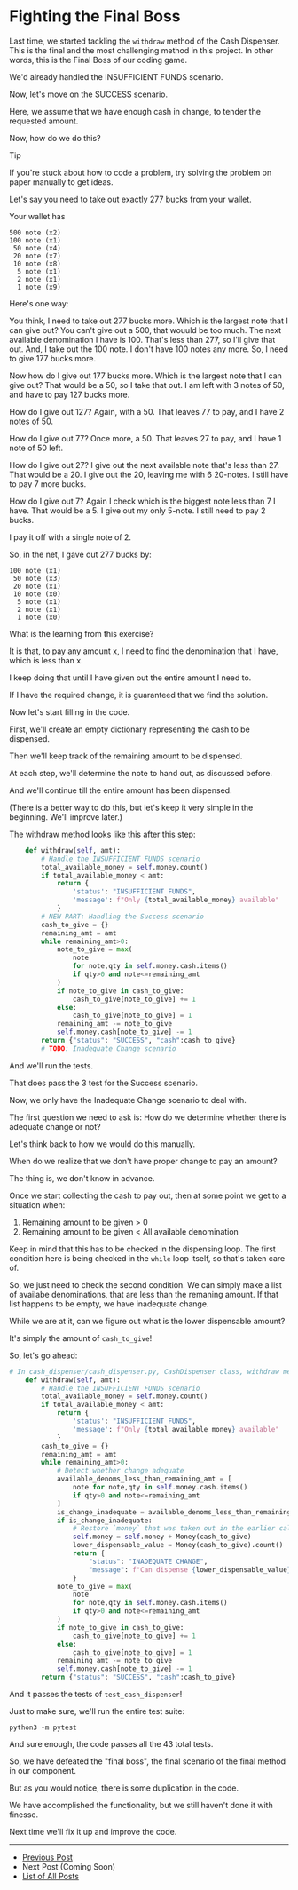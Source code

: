 # Fighting the Final Boss


Last time, we started tackling the `withdraw` method of the Cash Dispenser.
This is the final and the most challenging method in this project.
In other words, this is the Final Boss of our coding game.

We'd already handled the INSUFFICIENT FUNDS scenario.

Now, let's move on the SUCCESS scenario.

Here, we assume that we have enough cash in change, to tender the requested amount.

Now, how do we do this?

> [!TIP]
> If you're stuck about how to code a problem, try solving the problem on paper manually to get ideas.

Let's say you need to take out exactly 277 bucks from your wallet.

Your wallet has
```
500 note (x2)
100 note (x1)
 50 note (x4)
 20 note (x7)
 10 note (x8)
  5 note (x1)
  2 note (x1)
  1 note (x9)
```

Here's one way:

You think, 
I need to take out 277 bucks more.
Which is the largest note that I can give out?
You can't give out a 500, that wouuld be too much.
The next available denomination I have is 100.
That's less than 277, so I'll give that out.
And, I take out the 100 note.
I don't have 100 notes any more.
So, I need to give 177 bucks more.

Now how do I give out 177 bucks more.
Which is the largest note that I can give out?
That would be a 50, so I take that out.
I am left with 3 notes of 50, and have to pay 127 bucks more.

How do I give out 127?
Again, with a 50. That leaves 77 to pay, and I have 2 notes of 50.

How do I give out 77?
Once more, a 50. That leaves 27 to pay, and I have 1 note of 50 left.

How do I give out 27?
I give out the next available note that's less than 27.
That would be a 20. I give out the 20, leaving me with 6 20-notes.
I still have to pay 7 more bucks.

How do I give out 7?
Again I check which is the biggest note less than 7 I have.
That would be a 5. I give out my only 5-note.
I still need to pay 2 bucks.

I pay it off with a single note of 2.

So, in the net, I gave out 277 bucks by:
```
100 note (x1)
 50 note (x3)
 20 note (x1)
 10 note (x0)
  5 note (x1)
  2 note (x1)
  1 note (x0)
```

What is the learning from this exercise?

It is that, to pay any amount x, I need to find the denomination that I have, which is less than x.

I keep doing that until I have given out the entire amount I need to.

If I have the required change, it is guaranteed that we find the solution.

Now let's start filling in the code.

First, we'll create an empty dictionary representing the cash to be dispensed.

Then we'll keep track of the remaining amount to be dispensed.

At each step, we'll determine the note to hand out, as discussed before.

And we'll continue till the entire amount has been dispensed.

(There is a better way to do this, but let's keep it very simple in the beginning. We'll improve later.)

The withdraw method looks like this after this step:
```python
    def withdraw(self, amt):
        # Handle the INSUFFICIENT FUNDS scenario
        total_available_money = self.money.count()
        if total_available_money < amt:
            return {
                'status': "INSUFFICIENT FUNDS",
                'message': f"Only {total_available_money} available"
            }
        # NEW PART: Handling the Success scenario
        cash_to_give = {}
        remaining_amt = amt
        while remaining_amt>0:
            note_to_give = max(
                note
                for note,qty in self.money.cash.items()
                if qty>0 and note<=remaining_amt
            )
            if note_to_give in cash_to_give:
                cash_to_give[note_to_give] += 1
            else:
                cash_to_give[note_to_give] = 1
            remaining_amt -= note_to_give
            self.money.cash[note_to_give] -= 1
        return {"status": "SUCCESS", "cash":cash_to_give}
        # TODO: Inadequate Change scenario
```

And we'll run the tests.

That does pass the 3 test for the Success scenario.

Now, we only have the Inadequate Change scenario to deal with.

The first question we need to ask is: How do we determine whether there is adequate change or not?

Let's think back to how we would do this manually.

When do we realize that we don't have proper change to pay an amount?

The thing is, we don't know in advance.

Once we start collecting the cash to pay out, then at some point we get to a situation when:
1. Remaining amount to be given > 0
2. Remaining amount to be given < All available denomination

Keep in mind that this has to be checked in the dispensing loop.
The first condition here is being checked in the `while` loop itself, so that's taken care of.

So, we just need to check the second condition.
We can simply make a list of availabe denominations, that are less than the remaning amount.
If that list happens to be empty, we have inadequate change.

While we are at it, can we figure out what is the lower dispensable amount?

It's simply the amount of `cash_to_give`!

So, let's go ahead:
```python
# In cash_dispenser/cash_dispenser.py, CashDispenser class, withdraw method
    def withdraw(self, amt):
        # Handle the INSUFFICIENT FUNDS scenario
        total_available_money = self.money.count()
        if total_available_money < amt:
            return {
                'status': "INSUFFICIENT FUNDS",
                'message': f"Only {total_available_money} available"
            }
        cash_to_give = {}
        remaining_amt = amt
        while remaining_amt>0:
            # Detect whether change adequate
            available_denoms_less_than_remaining_amt = [
                note for note,qty in self.money.cash.items()
                if qty>0 and note<=remaining_amt
            ]
			is_change_inadequate = available_denoms_less_than_remaining_amt == []
            if is_change_inadequate:
			    # Restore `money` that was taken out in the earlier calculation
				self.money = self.money + Money(cash_to_give)
                lower_dispensable_value = Money(cash_to_give).count()
                return {
                    "status": "INADEQUATE CHANGE",
                    "message": f"Can dispense {lower_dispensable_value}"
                }
            note_to_give = max(
                note
                for note,qty in self.money.cash.items()
                if qty>0 and note<=remaining_amt
            )
            if note_to_give in cash_to_give:
                cash_to_give[note_to_give] += 1
            else:
                cash_to_give[note_to_give] = 1
            remaining_amt -= note_to_give
            self.money.cash[note_to_give] -= 1
        return {"status": "SUCCESS", "cash":cash_to_give}
```

And it passes the tests of `test_cash_dispenser`!

Just to make sure, we'll run the entire test suite:
```
python3 -m pytest
```

And sure enough, the code passes all the 43 total tests.

So, we have defeated the "final boss", the final scenario of the final method in our component.

But as you would notice, there is some duplication in the code.

We have accomplished the functionality, but we still haven't done it with finesse.

Next time we'll fix it up and improve the code.

---

- [Previous Post](https://github.com/CodingComputing/gamified-testing/blob/main/post06.md)
- Next Post (Coming Soon)
- [List of All Posts](https://github.com/CodingComputing/gamified-testing/blob/main/README.md)


